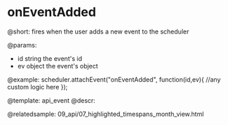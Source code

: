 onEventAdded
=============


@short: fires when the user adds a new event to the scheduler
	

@params: 
- id	string	the event's id
- ev	object	the event's object

@example: 
scheduler.attachEvent("onEventAdded", function(id,ev){
	//any custom logic here
});



@template:	api_event
@descr: 

@relatedsample:
	09_api/07_highlighted_timespans_month_view.html


